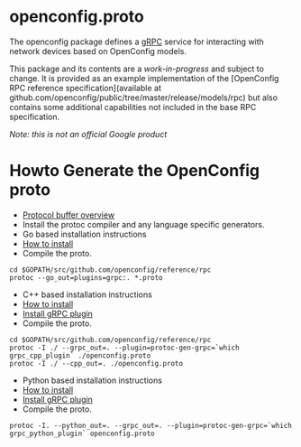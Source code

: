 # openconfig.proto

The openconfig package defines a [gRPC](http://www.grpc.io/) service for interacting with network devices
based on OpenConfig models.

This package and its contents are a *work-in-progress* and subject to change.  It is provided
as an example implementation of the
[OpenConfig RPC reference specification](available at github.com/openconfig/public/tree/master/release/models/rpc)
but also contains some additional capabilities not included in the base
RPC specification.

*Note: this is not an official Google product*

# Howto Generate the OpenConfig proto
* [Protocol buffer overview](https://developers.google.com/protocol-buffers)
* Install the protoc compiler and any language specific generators.
 * Go based installation instructions
  * [How to install](https://developers.google.com/protocol-buffers/docs/gotutorial)
  * Compile the proto.
  ```
  cd $GOPATH/src/github.com/openconfig/reference/rpc
  protoc --go_out=plugins=grpc:. *.proto
  ```
 * C++ based installation instructions
  * [How to install](https://developers.google.com/protocol-buffers/docs/cpptutorial#compiling-your-protocol-buffers)
  * [Install gRPC plugin](https://github.com/grpc/grpc/blob/release-0_13/INSTALL.md)
  * Compile the proto.
  ```
  cd $GOPATH/src/github.com/openconfig/reference/rpc
  protoc -I ./ --grpc_out=. --plugin=protoc-gen-grpc=`which grpc_cpp_plugin` ./openconfig.proto
  protoc -I ./ --cpp_out=. ./openconfig.proto
  ```
 * Python based installation instructions
  * [How to install](https://developers.google.com/protocol-buffers/docs/cpptutorial#compiling-your-protocol-buffers)
  * [Install gRPC plugin](https://github.com/grpc/grpc/blob/release-0_13/INSTALL.md)
  * Compile the proto.
  ```
  protoc -I. --python_out=. --grpc_out=. --plugin=protoc-gen-grpc=`which grpc_python_plugin` openconfig.proto
  ```
